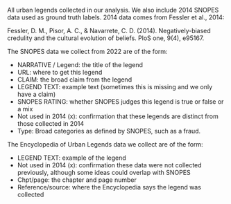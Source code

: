 All urban legends collected in our analysis. We also include 2014 SNOPES data used as ground truth labels. 2014 data comes from Fessler et al., 2014:

Fessler, D. M., Pisor, A. C., & Navarrete, C. D. (2014). Negatively-biased credulity and the cultural evolution of beliefs. PloS one, 9(4), e95167.

The SNOPES data we collect from 2022 are of the form:
- NARRATIVE / Legend: the title of the legend
- URL: where to get this legend
- CLAIM: the broad claim from the legend
- LEGEND TEXT: example text (sometimes this is missing and we only have a claim)
- SNOPES RATING: whether SNOPES judges this legend is true or false or a mix
- Not used in 2014 (x): confirmation that these legends are distinct from those collected in 2014
- Type: Broad categories as defined by SNOPES, such as a fraud.

The Encyclopedia of Urban Legends data we collect are of the form:
- LEGEND TEXT: example of the legend
- Not used in 2014 (x): confirmation these data were not collected previously, although some ideas could overlap with SNOPES
- Chpt/page: the chapter and page number
- Reference/source: where the Encyclopedia says the legend was collected 
